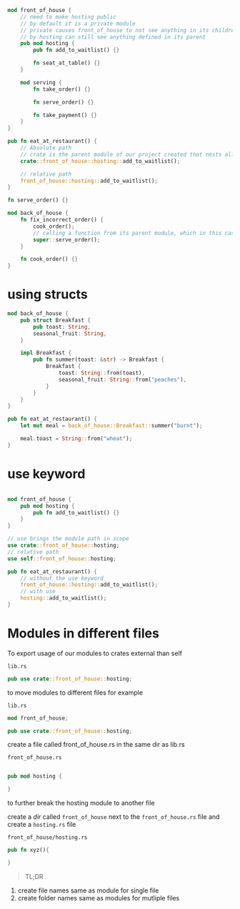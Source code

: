 ```rust
mod front_of_house {
    // need to make hosting public
    // by default it is a private module
    // private causes front_of_house to not see anything in its children
    // by hosting can still see anything defined in its parent
    pub mod hosting {
        pub fn add_to_waitlist() {}

        fn seat_at_table() {}
    }

    mod serving {
        fn take_order() {}

        fn serve_order() {}

        fn take_payment() {}
    }
}

pub fn eat_at_restaurant() {
    // Absolute path
    // crate is the parent module of our project created that nests all other modules
    crate::front_of_house::hosting::add_to_waitlist();

    // relative path
    front_of_house::hosting::add_to_waitlist();
}

fn serve_order() {}

mod back_of_house {
    fn fix_incorrect_order() {
        cook_order();
        // calling a function from its parent module, which in this case is `crate`
        super::serve_order();
    }

    fn cook_order() {}
}

```

# using structs

```rust
mod back_of_house {
    pub struct Breakfast {
        pub toast: String,
        seasonal_fruit: String,
    }

    impl Breakfast {
        pub fn summer(toast: &str) -> Breakfast {
            Breakfast {
                toast: String::from(toast),
                seasonal_fruit: String::from("peaches"),
            }
        }
    }
}

pub fn eat_at_restaurant() {
    let mut meal = back_of_house::Breakfast::summer("burnt");

    meal.toast = String::from("wheat");
}
```

# use keyword

```rust

mod front_of_house {
    pub mod hosting {
        pub fn add_to_waitlist() {}
    }
}

// use brings the module path in scope
use crate::front_of_house::hosting;
// relative path
use self::front_of_house::hosting;

pub fn eat_at_restaurant() {
    // without the use keyword
    front_of_house::hosting::add_to_waitlist();
    // with use
    hosting::add_to_waitlist();
}
```

# Modules in different files

To export usage of our modules to crates external than self

`lib.rs`

```rust
pub use crate::front_of_house::hosting;
```

to move modules to different files for example

`lib.rs`

```rust
mod front_of_house;

pub use crate::front_of_house::hosting;
```

create a file called front_of_house.rs in the same dir as lib.rs

`front_of_house.rs`

```rust

pub mod hosting {

}
```

to further break the hosting module to another file

create a _dir_ called `front_of_house` next to the `front_of_house.rs` file
and create a `hosting.rs` file

`front_of_house/hosting.rs`

```rust
pub fn xyz(){

}
```

> TL;DR

1. create file names same as module for single file
2. create folder names same as modules for mutliple files
